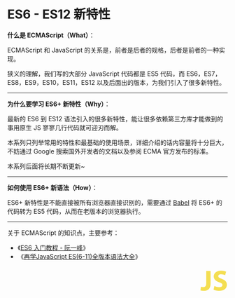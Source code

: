 # ES6 - ES12 新特性

**什么是 ECMAScript（What）**：

ECMAScript 和 JavaScript 的关系是，前者是后者的规格，后者是前者的一种实现。

狭义的理解，我们写的大部分 JavaScript 代码都是 ES5 代码，而 ES6，ES7，ES8，ES9，ES10，ES11，ES12 以及后面出的版本，为我们引入了很多新特性。

<hr>

**为什么要学习 ES6+ 新特性（Why）**：

最新的 ES6 到 ES12 语法引入的很多新特性，能让很多依赖第三方库才能做到的事用原生 JS 寥寥几行代码就可迎刃而解。

本系列只列举常用的特性和最基础的使用场景，详细介绍的话内容量将十分巨大，不妨通过 Google 搜索国外开发者的文档以及参阅 ECMA 官方发布的标准。

本系列后面将长期不断更新~

<hr>

**如何使用 ES6+ 新语法（How）**：

ES6+ 新特性是不能直接被所有浏览器直接识别的，需要通过 [Babel](https://babeljs.io/) 将 ES6+ 的代码转为 ES5 代码，从而在老版本的浏览器执行。

<hr>

关于 ECMAScript 的知识点，主要参考：

* 《[ES6 入门教程 - 阮一峰](https://es6.ruanyifeng.com/)》
* 《[再学JavaScript ES(6-11)全版本语法大全](https://coding.imooc.com/class/444.html)》

<div style="text-align: right">
  <svg t="1595948360275" class="icon" viewBox="0 0 1024 1024" version="1.1" xmlns="http://www.w3.org/2000/svg" p-id="11728" xmlns:xlink="http://www.w3.org/1999/xlink" width="64" height="64"><defs><style type="text/css"></style></defs><path d="M238.592 155.648H399.36v450.56C399.36 809.984 302.08 880.64 146.432 880.64c-37.888 0-87.04-6.144-118.784-17.408l18.432-130.048c22.528 7.168 51.2 12.288 82.944 12.288 67.584 0 110.592-30.72 110.592-141.312V155.648h-1.024z m301.056 547.84c41.984 22.528 110.592 44.032 179.2 44.032 73.728 0 113.664-30.72 113.664-78.848 0-43.008-33.792-69.632-119.808-99.328-118.784-40.96-197.632-107.52-197.632-211.968C515.072 235.52 617.472 143.36 785.408 143.36c81.92 0 139.264 16.384 182.272 35.84L931.84 308.224c-27.648-13.312-79.872-33.792-148.48-33.792-69.632 0-103.424 32.768-103.424 68.608 0 45.056 38.912 65.536 132.096 101.376 125.952 46.08 184.32 112.64 184.32 214.016 0 119.808-91.136 221.184-286.72 221.184-81.92 0-161.792-22.528-201.728-44.032l31.744-132.096z" fill="#F4DE51" p-id="11729"></path></svg>
</div>
